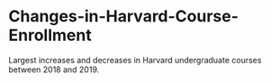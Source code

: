 # Changes-in-Harvard-Course-Enrollment

Largest increases and decreases in Harvard undergraduate courses between 2018 and 2019.
